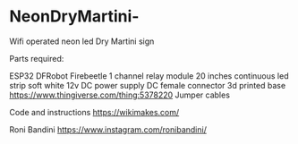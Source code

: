 # NeonDryMartini-
Wifi operated neon led Dry Martini sign

Parts required:

ESP32 DFRobot Firebeetle
1 channel relay module
20 inches continuous led strip soft white 
12v DC power supply
DC female connector
3d printed base https://www.thingiverse.com/thing:5378220
Jumper cables

Code and instructions https://wikimakes.com/

Roni Bandini
https://www.instagram.com/ronibandini/


